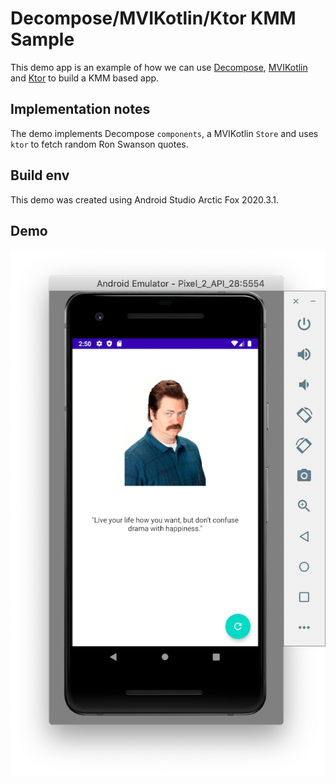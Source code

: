 # Decompose/MVIKotlin/Ktor KMM Sample

This demo app is an example of how we can use [Decompose](https://arkivanov.github.io/Decompose/getting-started/), [MVIKotlin](https://arkivanov.github.io/MVIKotlin/) and [Ktor](https://ktor.io/) to build a KMM based app. 

## Implementation notes

The demo implements Decompose `components`, a MVIKotlin `Store` and uses `ktor` to fetch random Ron Swanson quotes.

## Build env
This demo was created using Android Studio Arctic Fox 2020.3.1.

## Demo

![Desktop](screenshots/quotes_demo.png)
